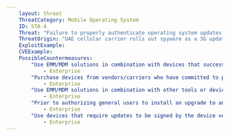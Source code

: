 ```yaml
---
    layout: threat
    ThreatCategory: Mobile Operating System
    ID: STA-4
    Threat: "Failure to properly authenticate operating system updates, enabling attackers to provide a malicious update."
    ThreatOrigin: "UAE cellular carrier rolls out spyware as a 3G update [^203]"
    ExploitExample:
    CVEExample:
    PossibleCountermeasures:
        "Use EMM/MDM solutions in combination with devices that successfully enforce a policy to maintain a minimum OS patch level and block access to enterprise resources to non-compliant devices.":
            - Enterprise
        "Purchase devices from vendors/carriers who have committed to providing timely updates or who have known track records for prompt updates.":
            - Enterprise
        "Use EMM/MDM solutions in combination with other tools or device APIs (Android SafetyNet, Samsung Knox hardware-backed remote attestation, or other applicable remote attestation technologies) to detect and block enterprise connectivity from devices that show indications of device compromise.":
            - Enterprise
        "Prior to authorizing general users to install an upgrade to an untested and potentially malicious software update, evaluate the behavior of the update on test devices to determine if it appears to be free of malicious or vulnerable behaviors.":
            - Enterprise
        "Use devices that require updates to be signed by the device vendor.":
            - Enterprise
---
```

